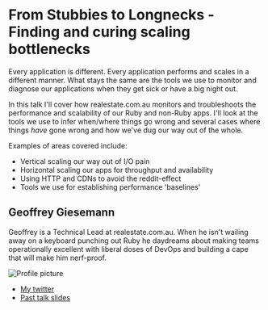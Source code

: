 # From Stubbies to Longnecks - Finding and curing scaling bottlenecks

Every application is different. Every application performs and scales in
a different manner. What stays the same are the tools we use to monitor
and diagnose our applications when they get sick or have a big night
out.

In this talk I'll cover how realestate.com.au monitors and troubleshoots
the performance and scalability of our Ruby and non-Ruby apps. I'll look
at the tools we use to infer when/where things go wrong and several
cases where things *have* gone wrong and how we've dug our way out of
the whole.

Examples of areas covered include:

- Vertical scaling our way out of I/O pain
- Horizontal scaling our apps for throughput and availability
- Using HTTP and CDNs to avoid the reddit-effect
- Tools we use for establishing performance 'baselines'

## Geoffrey Giesemann

Geoffrey is a Technical Lead at realestate.com.au.  When he isn't
wailing away on a keyboard punching out Ruby he daydreams about making
teams operationally excellent with liberal doses of DevOps and building
a cape that will make him nerf-proof.

![Profile picture](https://raw.github.com/ggiesemann/rubyconfau-2013-cfp/master/stubbies_to_longnecks/profile_picture.jpg)

- [My twitter](https://twitter.com/ggiesemann)
- [Past talk slides](http://www.slideshare.net/ggiesemann)
